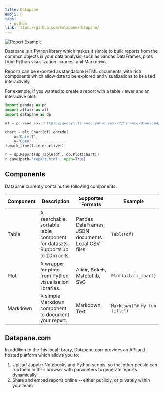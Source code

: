 ```yaml
---
title: Datapane
emoji: 🐍
tags:
  - python
link: https://github.com/datapane/datapane/
---
```


![Report Example](https://camo.githubusercontent.com/ba9c05164dafde230fd6c3edbad1129ca2c892ed/68747470733a2f2f692e696d6775722e636f6d2f52477037527a4d2e706e67)

Datapane is a Python library which makes it simple to build reports from the common objects in your data analysis, such as pandas DataFrames, plots from Python visualization libraries, and Markdown.

Reports can be exported as standalone HTML documents, with rich components which allow data to be explored and visualizations to be used interactively.

For example, if you wanted to create a report with a table viewer and an interactive plot:

```python
import pandas as pd
import altair as alt
import datapane as dp

df = pd.read_csv('https://query1.finance.yahoo.com/v7/finance/download/GOOG?period2=1585222905&interval=1mo&events=history')

chart = alt.Chart(df).encode(
    x='Date:T',
    y='Open'
).mark_line().interactive()

r = dp.Report(dp.Table(df), dp.Plot(chart))
r.save(path='report.html', open=True)
```

## Components

Datapane currently contains the following components.

| Component | Description                                                                    | Supported Formats                                  | Example                      |
| --------- | ------------------------------------------------------------------------------ | -------------------------------------------------- | ---------------------------- |
| Table     | A searchable, sortable table component for datasets. Supports up to 10m cells. | Pandas DataFrames, JSON documents, Local CSV files | `Table(df)`                  |
| Plot      | A wrapper for plots from Python visualisation libraries.                       | Altair, Bokeh, Matplotlib, SVG                     | `Plot(altair_chart)`         |
| Markdown  | A simple Markdown component to document your report.                           | Markdown, Text                                     | `Markdown("# My fun title")` |

## Datapane.com

In addition to the this local library, Datapane.com provides an API and hosted platform which allows you to:

1. Upload Jupyter Notebooks and Python scripts, so that other people can run them in their browser with parameters to generate reports dynamically
2. Share and embed reports online -- either publicly, or privately within your team
